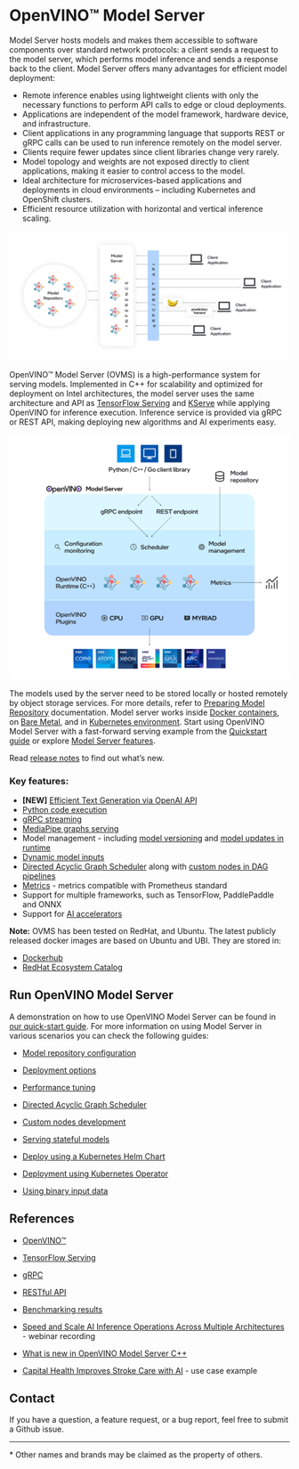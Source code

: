 # OpenVINO&trade; Model Server

Model Server hosts models and makes them accessible to software components over standard network protocols: a client sends a request to the model server, which performs model inference and sends a response back to the client. Model Server offers many advantages for efficient model deployment: 
- Remote inference enables using lightweight clients with only the necessary functions to perform API calls to edge or cloud deployments.
- Applications are independent of the model framework, hardware device, and infrastructure.
- Client applications in any programming language that supports REST or gRPC calls can be used to run inference remotely on the model server.
- Clients require fewer updates since client libraries change very rarely.
- Model topology and weights are not exposed directly to client applications, making it easier to control access to the model.
- Ideal architecture for microservices-based applications and deployments in cloud environments – including Kubernetes and OpenShift clusters.
- Efficient resource utilization with horizontal and vertical inference scaling.

![OVMS diagram](docs/ovms_diagram.png)

OpenVINO&trade; Model Server (OVMS) is a high-performance system for serving models. Implemented in C++ for scalability and optimized for deployment on Intel architectures, the model server uses the same architecture and API as [TensorFlow Serving](https://github.com/tensorflow/serving) and [KServe](https://github.com/kserve/kserve) while applying OpenVINO for inference execution. Inference service is provided via gRPC or REST API, making deploying new algorithms and AI experiments easy.

![OVMS picture](docs/ovms_high_level.png)

The models used by the server need to be stored locally or hosted remotely by object storage services. For more details, refer to [Preparing Model Repository](https://docs.openvino.ai/nightly/ovms_docs_models_repository.html) documentation. Model server works inside [Docker containers](https://docs.openvino.ai/nightly/ovms_docs_deploying_server.html#deploying-model-server-in-docker-container), on [Bare Metal](https://docs.openvino.ai/nightly/ovms_docs_deploying_server.html#deploying-model-server-on-baremetal-without-container), and in [Kubernetes environment](https://docs.openvino.ai/nightly/ovms_docs_deploying_server.html#deploying-model-server-in-kubernetes).
Start using OpenVINO Model Server with a fast-forward serving example from the [Quickstart guide](https://docs.openvino.ai/nightly/ovms_docs_quick_start_guide.html) or explore [Model Server features](https://docs.openvino.ai/nightly/ovms_docs_features.html).

Read [release notes](https://github.com/openvinotoolkit/model_server/releases) to find out what’s new.

### Key features:
- **[NEW]** [Efficient Text Generation via OpenAI API](https://docs.openvino.ai/nightly/ovms_docs_llm_reference.html)
- [Python code execution](https://docs.openvino.ai/nightly/ovms_docs_python_support_reference.html)
- [gRPC streaming](https://docs.openvino.ai/nightly/ovms_docs_streaming_endpoints.html)
- [MediaPipe graphs serving](https://docs.openvino.ai/nightly/ovms_docs_mediapipe.html) 
- Model management - including [model versioning](https://docs.openvino.ai/nightly/ovms_docs_model_version_policy.html) and [model updates in runtime](https://docs.openvino.ai/nightly/ovms_docs_online_config_changes.html)
- [Dynamic model inputs](https://docs.openvino.ai/nightly/ovms_docs_shape_batch_layout.html)
- [Directed Acyclic Graph Scheduler](https://docs.openvino.ai/nightly/ovms_docs_dag.html) along with [custom nodes in DAG pipelines](https://docs.openvino.ai/nightly/ovms_docs_custom_node_development.html)
- [Metrics](https://docs.openvino.ai/nightly/ovms_docs_metrics.html) - metrics compatible with Prometheus standard
- Support for multiple frameworks, such as TensorFlow, PaddlePaddle and ONNX
- Support for [AI accelerators](https://docs.openvino.ai/nightly/about-openvino/compatibility-and-support/supported-devices.html)

**Note:** OVMS has been tested on RedHat, and Ubuntu. The latest publicly released docker images are based on Ubuntu and UBI.
They are stored in:
- [Dockerhub](https://hub.docker.com/r/openvino/model_server)
- [RedHat Ecosystem Catalog](https://catalog.redhat.com/software/containers/intel/openvino-model-server/607833052937385fc98515de)


## Run OpenVINO Model Server

A demonstration on how to use OpenVINO Model Server can be found in [our quick-start guide](https://docs.openvino.ai/nightly/ovms_docs_quick_start_guide.html). 
For more information on using Model Server in various scenarios you can check the following guides:

* [Model repository configuration](https://docs.openvino.ai/nightly/ovms_docs_models_repository.html)

* [Deployment options](https://docs.openvino.ai/nightly/ovms_docs_deploying_server.html)

* [Performance tuning](https://docs.openvino.ai/nightly/ovms_docs_performance_tuning.html)

* [Directed Acyclic Graph Scheduler](https://docs.openvino.ai/nightly/ovms_docs_dag.html)

* [Custom nodes development](https://docs.openvino.ai/nightly/ovms_docs_custom_node_development.html)

* [Serving stateful models](https://docs.openvino.ai/nightly/ovms_docs_stateful_models.html)

* [Deploy using a Kubernetes Helm Chart](https://github.com/openvinotoolkit/operator/tree/main/helm-charts/ovms)

* [Deployment using Kubernetes Operator](https://operatorhub.io/operator/ovms-operator)

* [Using binary input data](https://docs.openvino.ai/nightly/ovms_docs_binary_input.html)



## References

* [OpenVINO&trade;](https://software.intel.com/en-us/openvino-toolkit)

* [TensorFlow Serving](https://github.com/tensorflow/serving)

* [gRPC](https://grpc.io/)

* [RESTful API](https://restfulapi.net/)

* [Benchmarking results](https://docs.openvino.ai/nightly/about-openvino/performance-benchmarks.html)

* [Speed and Scale AI Inference Operations Across Multiple Architectures](https://techdecoded.intel.io/essentials/speed-and-scale-ai-inference-operations-across-multiple-architectures/?elq_cid=3646480_ts1607680426276&erpm_id=6470692_ts1607680426276) - webinar recording

* [What is new in OpenVINO Model Server C++](https://www.intel.com/content/www/us/en/artificial-intelligence/posts/whats-new-openvino-model-server.html)

* [Capital Health Improves Stroke Care with AI](https://www.intel.co.uk/content/www/uk/en/customer-spotlight/stories/capital-health-ai-customer-story.html) - use case example

## Contact

If you have a question, a feature request, or a bug report, feel free to submit a Github issue.


---
\* Other names and brands may be claimed as the property of others.
